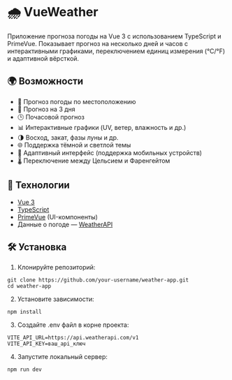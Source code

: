 # 🌧️ VueWeather 

Приложение прогноза погоды на Vue 3 с использованием TypeScript и PrimeVue.
Показывает прогноз на несколько дней и часов с интерактивными графиками, переключением единиц измерения (°C/°F) и адаптивной вёрсткой.

## 🌍 Возможности

- 📍 Прогноз погоды по местоположению
- 📅 Прогноз на 3 дня
- 🕒 Почасовой прогноз
- 📊 Интерактивные графики (UV, ветер, влажность и др.)
- 🌗 Восход, закат, фазы луны и др.
- 🌐 Поддержка тёмной и светлой темы
- 📱 Адаптивный интерфейс (поддержка мобильных устройств)
- 🌡️ Переключение между Цельсием и Фаренгейтом

## 🔧 Технологии

- [Vue 3](https://vuejs.org/)
- [TypeScript](https://www.typescriptlang.org/)
- [PrimeVue](https://primevue.org/) (UI-компоненты)
- Данные о погоде — [WeatherAPI](https://www.weatherapi.com/)

## 🛠️ Установка

1. Клонируйте репозиторий:

```
git clone https://github.com/your-username/weather-app.git
cd weather-app
```

2. Установите зависимости:

```
npm install
```

3. Создайте .env файл в корне проекта:
```
VITE_API_URL=https://api.weatherapi.com/v1
VITE_API_KEY=ваш_api_ключ
```

4. Запустите локальный сервер:
```
npm run dev
```